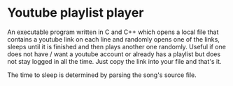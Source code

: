 <h1> Youtube playlist player </h1>
<p>An executable program written in C and C++ which opens a local file that contains a youtube link on each line and randomly opens one of the links, sleeps until it is finished and then plays another one randomly. Useful if one does not have / want a youtube account or already has a playlist but does not stay logged in all the time. Just copy the link into your file and that's it.</p>
<p>The time to sleep is determined by parsing the song's source file.</p>
